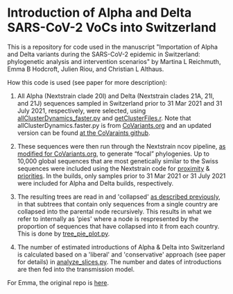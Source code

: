 # Introduction of Alpha and Delta SARS-CoV-2 VoCs into Switzerland

This is a repository for code used in the manuscript "Importation of Alpha and Delta variants during the SARS-CoV-2 epidemic in Switzerland: phylogenetic analysis and intervention scenarios" by Martina L Reichmuth, Emma B Hodcroft, Julien Riou, and Christian L Althaus.

How this code is used (see paper for more description):

1. All Alpha (Nextstrain clade 20I) and Delta (Nextstrain clades 21A, 21I, and 21J) sequences sampled in Switzerland prior to 31 Mar 2021 and 31 July 2021, respectively, were selected, using [allClusterDynamics_faster.py](scripts/allClusterDynamics_faster.py) and [getClusterFiles.r](scripts/getClusterFiles.r).
Note that allClusterDynamics.faster.py is from [CoVariants.org](https://covariants.org/) and an updated version can be found [at the CoVaraints github](https://github.com/hodcroftlab/covariants/blob/master/scripts/allClusterDynamics_faster.py).

2. These sequences were then run through the Nextstrain ncov pipeline, [as modified for CoVariants.org](https://github.com/emmahodcroft/ncov_2021), to generate “focal” phylogenies. 
Up to 10,000 global sequences that are most genetically similar to the Swiss sequences were included using the Nextstrain code for [proximity](https://github.com/nextstrain/ncov/blob/master/scripts/get_distance_to_focal_set.py) & [priorities](https://github.com/nextstrain/ncov/blob/master/scripts/priorities.py). In the builds, only samples prior to 31 Mar 2021 or 31 July 2021 were included for Alpha and Delta builds, respectively.

3. The resulting trees are read in and 'collapsed' [as described previously](https://www.nature.com/articles/s41586-021-03677-y#Sec8), in that subtrees that contain only sequences from a single country are collapsed into the parental node recursively. This results in what we refer to internally as 'pies' where a node is respresented by the proportion of sequences that have collapsed into it from each country. This is done by [tree_pie_plot.py](scripts/tree_pie_plot.py).

4. The number of estimated introductions of Alpha & Delta into Switzerland is calculated based on a 'liberal' and 'conservative' approach (see paper for details) in [analyze_slices.py](scripts/analyze_slices.py). The number and dates of introductions are then fed into the transmission model.


For Emma, the original repo is [here](https://github.com/emmahodcroft/2021_Delta).